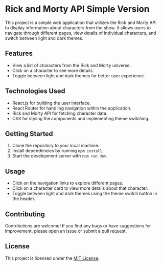 # Rick and Morty API Simple Version

This project is a simple web application that utilizes the Rick and Morty API to display information about characters from the show. It allows users to navigate through different pages, view details of individual characters, and switch between light and dark themes.

## Features
- View a list of characters from the Rick and Morty universe.
- Click on a character to see more details.
- Toggle between light and dark themes for better user experience.

## Technologies Used
- React.js for building the user interface.
- React Router for handling navigation within the application.
- Rick and Morty API for fetching character data.
- CSS for styling the components and implementing theme switching.

## Getting Started
1. Clone the repository to your local machine.
2. Install dependencies by running `npm install`.
3. Start the development server with `npm run dev`.

## Usage
- Click on the navigation links to explore different pages.
- Click on a character card to view more details about that character.
- Toggle between light and dark themes using the theme switch button in the header.

## Contributing
Contributions are welcome! If you find any bugs or have suggestions for improvement, please open an issue or submit a pull request.

## License
This project is licensed under the [MIT License](https://opensource.org/licenses/MIT).
